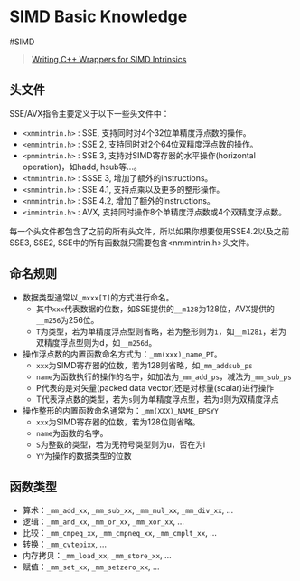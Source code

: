 # SIMD Basic Knowledge

#SIMD

> [Writing C++ Wrappers for SIMD Intrinsics](https://johanmabille.github.io/blog/2014/10/09/writing-c-plus-plus-wrappers-for-simd-intrinsics-1/)

## 头文件

SSE/AVX指令主要定义于以下一些头文件中：

* `<xmmintrin.h>` : SSE, 支持同时对4个32位单精度浮点数的操作。
* `<emmintrin.h>` : SSE 2, 支持同时对2个64位双精度浮点数的操作。
* `<pmmintrin.h>` : SSE 3, 支持对SIMD寄存器的水平操作(horizontal operation)，如hadd, hsub等...。
* `<tmmintrin.h>` : SSSE 3, 增加了额外的instructions。
* `<smmintrin.h>` : SSE 4.1, 支持点乘以及更多的整形操作。
* `<nmmintrin.h>` : SSE 4.2, 增加了额外的instructions。
* `<immintrin.h>` : AVX, 支持同时操作8个单精度浮点数或4个双精度浮点数。

每一个头文件都包含了之前的所有头文件，所以如果你想要使用SSE4.2以及之前SSE3, SSE2, SSE中的所有函数就只需要包含<nmmintrin.h>头文件。

## 命名规则

* 数据类型通常以`_mxxx[T]`的方式进行命名。
  * 其中`xxx`代表数据的位数，如SSE提供的`__m128`为128位，AVX提供的`__m256`为256位。
  * `T`为类型，若为单精度浮点型则省略，若为整形则为`i`，如`__m128i`，若为双精度浮点型则为d，如`__m256d`。
* 操作浮点数的内置函数命名方式为：`_mm(xxx)_name_PT`。 
  * `xxx`为SIMD寄存器的位数，若为128则省略，如`_mm_addsub_ps`
  * `name`为函数执行的操作的名字，如加法为`_mm_add_ps`，减法为`_mm_sub_ps`
  * P代表的是对矢量(packed data vector)还是对标量(scalar)进行操作
  * T代表浮点数的类型，若为`s`则为单精度浮点型，若为`d`则为双精度浮点
* 操作整形的内置函数命名通常为：`_mm(XXX)_NAME_EPSYY`
  * `xxx`为SIMD寄存器的位数，若为128位则省略。
  * `name`为函数的名字。
  * `S`为整数的类型，若为无符号类型则为u，否在为i
  * `YY`为操作的数据类型的位数

## 函数类型

* 算术：`_mm_add_xx`, `_mm_sub_xx`, `_mm_mul_xx`, `_mm_div_xx`, …
* 逻辑：`_mm_and_xx`, `_mm_or_xx`, `_mm_xor_xx`, …
* 比较：`_mm_cmpeq_xx`, `_mm_cmpneq_xx`, `_mm_cmplt_xx`, …
* 转换：`_mm_cvtepixx`, …
* 内存拷贝：`_mm_load_xx`, `_mm_store_xx`, …
* 赋值：`_mm_set_xx`, `_mm_setzero_xx`, …
